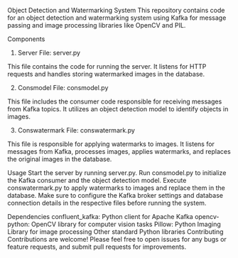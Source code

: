 Object Detection and Watermarking System
This repository contains code for an object detection and watermarking system using Kafka for message passing and image processing libraries like OpenCV and PIL.

Components
1. Server
File: server.py

This file contains the code for running the server. It listens for HTTP requests and handles storing watermarked images in the database.

2. Consmodel
File: consmodel.py

This file includes the consumer code responsible for receiving messages from Kafka topics. It utilizes an object detection model to identify objects in images.

3. Conswatermark
File: conswatermark.py

This file is responsible for applying watermarks to images. It listens for messages from Kafka, processes images, applies watermarks, and replaces the original images in the database.

Usage
Start the server by running server.py.
Run consmodel.py to initialize the Kafka consumer and the object detection model.
Execute conswatermark.py to apply watermarks to images and replace them in the database.
Make sure to configure the Kafka broker settings and database connection details in the respective files before running the system.

Dependencies
confluent_kafka: Python client for Apache Kafka
opencv-python: OpenCV library for computer vision tasks
Pillow: Python Imaging Library for image processing
Other standard Python libraries
Contributing
Contributions are welcome! Please feel free to open issues for any bugs or feature requests, and submit pull requests for improvements.
